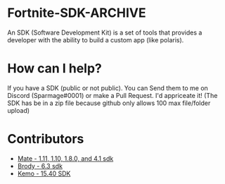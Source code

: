# Fortnite-SDK-ARCHIVE
An SDK (Software Development Kit) is a set of tools that provides a developer with the ability to build a custom app (like polaris).

# How can I help?
If you have a SDK (public or not public). You can Send them to me on Discord (Sparmage#0001) or make a Pull Request. I'd appriceate it! (The SDK has be in a zip file because github only allows 100 max file/folder upload)

# Contributors
- [Mate - 1.11, 1.10, 1.8.0, and 4.1 sdk](https://github.com/McMistrzYT)
- [Brody - 6.3 sdk](https://github.com/brodyhello)
- [Kemo - 15.40 SDK](https://github.com/kem0o)
